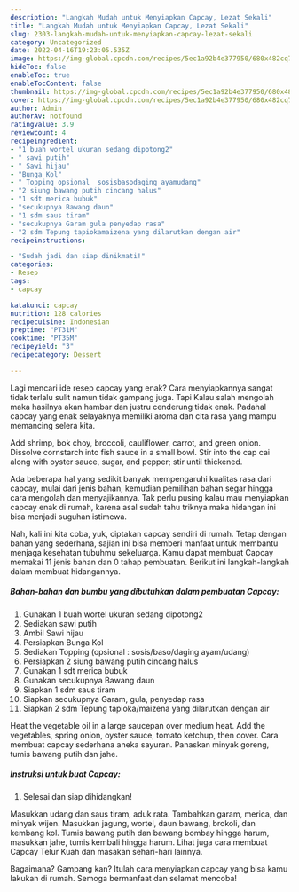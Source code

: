 ```yaml
---
description: "Langkah Mudah untuk Menyiapkan Capcay, Lezat Sekali"
title: "Langkah Mudah untuk Menyiapkan Capcay, Lezat Sekali"
slug: 2303-langkah-mudah-untuk-menyiapkan-capcay-lezat-sekali
category: Uncategorized
date: 2022-04-16T19:23:05.535Z
image: https://img-global.cpcdn.com/recipes/5ec1a92b4e377950/680x482cq70/capcay-foto-resep-utama.jpg
hideToc: false
enableToc: true
enableTocContent: false
thumbnail: https://img-global.cpcdn.com/recipes/5ec1a92b4e377950/680x482cq70/capcay-foto-resep-utama.jpg
cover: https://img-global.cpcdn.com/recipes/5ec1a92b4e377950/680x482cq70/capcay-foto-resep-utama.jpg
author: Admin
authorAv: notfound
ratingvalue: 3.9
reviewcount: 4
recipeingredient:
- "1 buah wortel ukuran sedang dipotong2"
- " sawi putih"
- " Sawi hijau"
- "Bunga Kol"
- " Topping opsional  sosisbasodaging ayamudang"
- "2 siung bawang putih cincang halus"
- "1 sdt merica bubuk"
- "secukupnya Bawang daun"
- "1 sdm saus tiram"
- "secukupnya Garam gula penyedap rasa"
- "2 sdm Tepung tapiokamaizena yang dilarutkan dengan air"
recipeinstructions:

- "Sudah jadi dan siap dinikmati!"
categories:
- Resep
tags:
- capcay

katakunci: capcay 
nutrition: 128 calories
recipecuisine: Indonesian
preptime: "PT31M"
cooktime: "PT35M"
recipeyield: "3"
recipecategory: Dessert

---
```



Lagi mencari ide resep capcay yang enak? Cara menyiapkannya sangat tidak terlalu sulit namun tidak gampang juga. Tapi Kalau salah mengolah maka hasilnya akan hambar dan justru cenderung tidak enak. Padahal capcay yang enak selayaknya memiliki aroma dan cita rasa yang mampu memancing selera kita.


Add shrimp, bok choy, broccoli, cauliflower, carrot, and green onion. Dissolve cornstarch into fish sauce in a small bowl. Stir into the cap cai along with oyster sauce, sugar, and pepper; stir until thickened.

Ada beberapa hal yang sedikit banyak mempengaruhi kualitas rasa dari capcay, mulai dari jenis bahan, kemudian pemilihan bahan segar hingga cara mengolah dan menyajikannya. Tak perlu pusing kalau mau menyiapkan capcay enak di rumah, karena asal sudah tahu triknya maka hidangan ini bisa menjadi suguhan istimewa.


Nah, kali ini kita coba, yuk, ciptakan capcay sendiri di rumah. Tetap dengan bahan yang sederhana, sajian ini bisa memberi manfaat untuk membantu menjaga kesehatan tubuhmu sekeluarga. Kamu dapat membuat Capcay memakai 11 jenis bahan dan 0 tahap pembuatan. Berikut ini langkah-langkah dalam membuat hidangannya.

<!--inarticleads1-->

##### Bahan-bahan dan bumbu yang dibutuhkan dalam pembuatan Capcay:

1. Gunakan 1 buah wortel ukuran sedang dipotong2
1. Sediakan  sawi putih
1. Ambil  Sawi hijau
1. Persiapkan Bunga Kol
1. Sediakan  Topping (opsional : sosis/baso/daging ayam/udang)
1. Persiapkan 2 siung bawang putih cincang halus
1. Gunakan 1 sdt merica bubuk
1. Gunakan secukupnya Bawang daun
1. Siapkan 1 sdm saus tiram
1. Siapkan secukupnya Garam, gula, penyedap rasa
1. Siapkan 2 sdm Tepung tapioka/maizena yang dilarutkan dengan air


Heat the vegetable oil in a large saucepan over medium heat. Add the vegetables, spring onion, oyster sauce, tomato ketchup, then cover. Cara membuat capcay sederhana aneka sayuran. Panaskan minyak goreng, tumis bawang putih dan jahe. 

<!--inarticleads2-->

##### Instruksi untuk buat Capcay:


1. Selesai dan siap dihidangkan!

Masukkan udang dan saus tiram, aduk rata. Tambahkan garam, merica, dan minyak wijen. Masukkan jagung, wortel, daun bawang, brokoli, dan kembang kol. Tumis bawang putih dan bawang bombay hingga harum, masukkan jahe, tumis kembali hingga harum. Lihat juga cara membuat Capcay Telur Kuah dan masakan sehari-hari lainnya. 

Bagaimana? Gampang kan? Itulah cara menyiapkan capcay yang bisa kamu lakukan di rumah. Semoga bermanfaat dan selamat mencoba!
